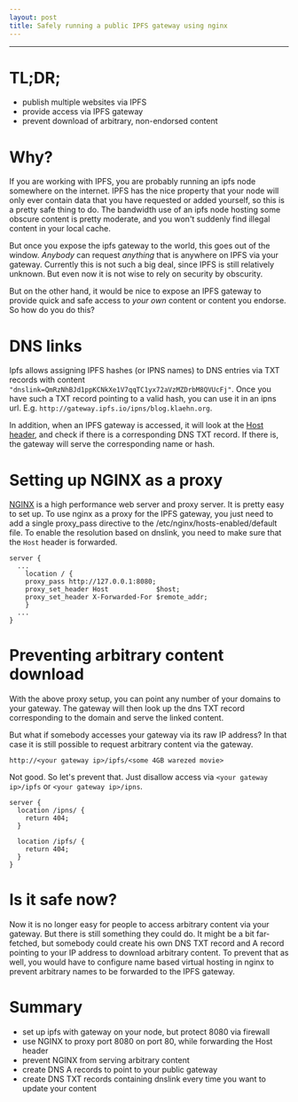 ```yaml
---
layout: post
title: Safely running a public IPFS gateway using nginx
---
```


-----

# TL;DR;

- publish multiple websites via IPFS
- provide access via IPFS gateway
- prevent download of arbitrary, non-endorsed content

# Why?

If you are working with IPFS, you are probably running an ipfs node somewhere on the internet. IPFS has the nice property
that your node will only ever contain data that you have requested or added yourself, so this is a pretty safe thing to do.
The bandwidth use of an ipfs node hosting some obscure content is pretty moderate, and you won't suddenly find illegal content
in your local cache.

But once you expose the ipfs gateway to the world, this goes out of the window. *Anybody* can request *anything* that is
anywhere on IPFS via your gateway. Currently this is not such a big deal, since IPFS is still relatively unknown. But even
now it is not wise to rely on security by obscurity.

But on the other hand, it would be nice to expose an IPFS gateway to provide quick and safe access to *your own* content or content you
endorse. So how do you do this?

# DNS links

Ipfs allows assigning IPFS hashes (or IPNS names) to DNS entries via TXT records with content `"dnslink=QmRzNhBJd1ppKCNkXe1V7qqTC1yx72aVzMZDrbM8QVUcFj"`.
Once you have such a TXT record pointing to a valid hash, you can use it in an ipns url. E.g. `http://gateway.ipfs.io/ipns/blog.klaehn.org`.

In addition, when an IPFS gateway is accessed, it will look at the [Host header](https://developer.mozilla.org/en-US/docs/Web/HTTP/Headers/Host),
and check if there is a corresponding DNS TXT record. If there is, the gateway will serve the corresponding name or hash.

# Setting up NGINX as a proxy

[NGINX](https://www.nginx.com/) is a high performance web server and proxy server. It is pretty easy to set up. To use nginx
as a proxy for the IPFS gateway, you just need to add a single proxy_pass directive to the /etc/nginx/hosts-enabled/default
file. To enable the resolution based on dnslink, you need to make sure that the `Host` header is forwarded.

```
server {
  ...
	location / {
    proxy_pass http://127.0.0.1:8080;
    proxy_set_header Host            $host;
    proxy_set_header X-Forwarded-For $remote_addr;
	}
  ...
}
```

# Preventing arbitrary content download

With the above proxy setup, you can point any number of your domains to your gateway. The gateway will then look up the dns TXT
record corresponding to the domain and serve the linked content.

But what if somebody accesses your gateway via its raw IP address? In that case it is still possible to request arbitrary
content via the gateway.

`http://<your gateway ip>/ipfs/<some 4GB warezed movie>`

Not good. So let's prevent that. Just disallow access via `<your gateway ip>/ipfs` or `<your gateway ip>/ipns`.

```
server {
  location /ipns/ {
    return 404;
  }

  location /ipfs/ {
    return 404;
  }
}
```

# Is it safe now?

Now it is no longer easy for people to access arbitrary content via your gateway. But there is still something they could do.
It might be a bit far-fetched, but somebody could create his own DNS TXT record and A record pointing to your IP address to
download arbitrary content. To prevent that as well, you would have to configure name based virtual hosting in nginx to prevent
arbitrary names to be forwarded to the IPFS gateway.

# Summary

- set up ipfs with gateway on your node, but protect 8080 via firewall
- use NGINX to proxy port 8080 on port 80, while forwarding the Host header
- prevent NGINX from serving arbitrary content
- create DNS A records to point to your public gateway
- create DNS TXT records containing dnslink every time you want to update your content
